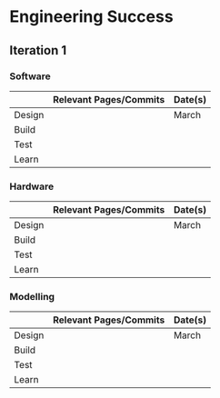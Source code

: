 # Engineering Success

<!-- toc -->

## Iteration 1

### Software
|        | Relevant Pages/Commits | Date(s) |
|--------|------------------------|---------|
| Design |                        | March   |
| Build  |                        |         |
| Test   |                        |         |
| Learn  |                        |         |

### Hardware
|        | Relevant Pages/Commits | Date(s) |
|--------|----------------|---------|
| Design |                | March   |
| Build  |                |         |
| Test   |                |         |
| Learn  |                |         |

### Modelling
|        | Relevant Pages/Commits | Date(s) |
|--------|------------------------|---------|
| Design |                        | March   |
| Build  |                        |         |
| Test   |                        |         |
| Learn  |                        |         |
